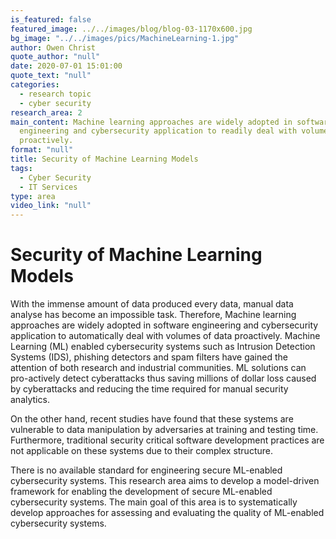 ```yaml
---
is_featured: false
featured_image: ../../images/blog/blog-03-1170x600.jpg
bg_image: "../../images/pics/MachineLearning-1.jpg"
author: Owen Christ
quote_author: "null"
date: 2020-07-01 15:01:00
quote_text: "null"
categories:
  - research topic
  - cyber security
research_area: 2
main_content: Machine learning approaches are widely adopted in software
  engineering and cybersecurity application to readily deal with volumes of data
  proactively.
format: "null"
title: Security of Machine Learning Models
tags:
  - Cyber Security
  - IT Services
type: area
video_link: "null"
---
```

# Security of Machine Learning Models

With the immense amount of data produced every data, manual data analyse has become an impossible task. Therefore, Machine learning approaches are widely adopted in software engineering and cybersecurity application to automatically deal with volumes of data proactively. Machine Learning (ML) enabled cybersecurity systems such as Intrusion Detection Systems (IDS), phishing detectors and spam filters have gained the attention of both research and industrial communities. ML solutions can pro-actively detect cyberattacks thus saving millions of dollar loss caused by cyberattacks and reducing the time required for manual security analytics. 

On the other hand, recent studies have found that these systems are vulnerable to data manipulation by adversaries at training and testing time. Furthermore, traditional security critical software development practices are not applicable on these systems due to their complex structure. 

There is no available standard for engineering secure ML-enabled cybersecurity systems. This research area aims to develop a model-driven framework for enabling the development of secure ML-enabled cybersecurity systems. The main goal of this area is to systematically develop approaches for assessing and evaluating the quality of ML-enabled cybersecurity systems.